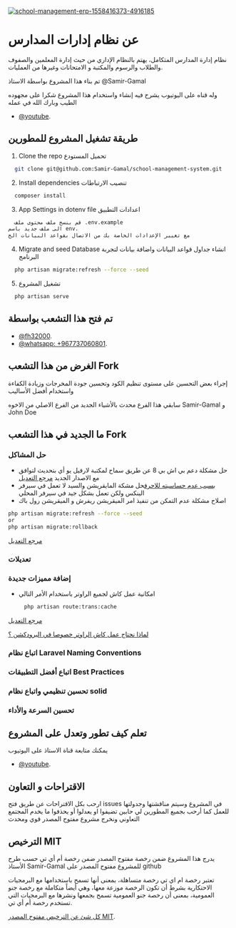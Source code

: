 <a href="#"><img src="https://i.ibb.co/r203QFc/school-management-erp-1558416373-4916185.png" alt="school-management-erp-1558416373-4916185" border="0" /></a>
<p align="center">

# عن نظام إدارات المدارس

نظام إدارة المدارس المتكامل، يهتم بالنظام الإداري من حيث  إدارة المعلمين والصفوف والطلاب والرسوم والمكتبة و الامتحانات وغيرها من العمليات.

تم بناء هذا المشروع بواسطة الاستاذ @Samir-Gamal

وله قناه على اليوتيوب يشرح فيه إنشاء واستخدام هذا المشروع
شكرا على مجهوده الطيب وبارك الله في عمله

- [@youtube](https://www.youtube.com/watch?v=zKVIM-lnauo&list=PLftLUHfDSiZ7-RAsH8NskS7AYofykW_WN).

## طريقة تشغيل المشروع للمطورين
1. Clone the repo تحميل المستودع
 ```sh
   git clone git@github.com:Samir-Gamal/school-management-system.git
 ```
2. Install dependencies  تنصيب الارتباطات
 ```sh
   composer install
 ```
3.  App Settings in dotenv file  اعدادات التطبيق
 ```sh
   قم بنسخ ملف محتوى ملف .env.example
الى ملف جديد باسم env.
مع تغيير الإعدادات الخاصة بك من الاتصال بقواعد البيانات الخ
 ```
4. Migrate and seed Database انشاء جداول قواعد البيانات واضافة بيانات لتجربة البرنامج
 ```sh
   php artisan migrate:refresh --force --seed
 ```
5. تشغيل المشروع
 ```sh
   php artisan serve
 ```
## تم فتح هذا التشعب بواسطة

- [@fh32000](https://fb.com/fh32000).
- [@whatsapp: +967737060801](https://wa.me/+967737060801
).

## الغرض من هذا التشعب Fork

إجراء بعض التحسين على مستوى تنظيم الكود وتحسين جودة المخرجات وزيادة الكفاءة واستخدام أفضل الأساليب

سابقي هذا الفرع محدث بالأشياء الجديد من الفرع الاصلي من الاخوه
Samir-Gamal
و
John Doe

## ما الجديد في هذا التشعب Fork

### حل المشاكل
- حل مشكلة دعم بي اش بي 8 عن طريق سماح لمكتبة لارفيل يو أي بتحديث لتوافق مع الاصدار الجديد
[ مرجع التعديل](https://github.com/fh32000/school-management-system/commit/798db7d49dffeac3c4c1cb7a33b57b588c39f272
)
- [ بسبب عدم حساسيته للاحرف](https://stackoverflow.com/questions/26560376/base-table-or-view-not-found-error-in-web-hosting-pdo-mysql
  )حل مشكة المايقريشن والسيد لا تعمل في سيرفر الينكس ولكن تعمل بشكل جيد في سيرفر المحلي  
- اصلاح مشكلة عدم التمكن من تنفيذ امر الميقريشن ريفرش و الميقريشن رول باك 
 ```sh
php artisan migrate:refresh --force --seed
or
php artisan migrate:rollback
 ```
[ مرجع التعديل](https://github.com/fh32000/school-management-system/commit/d6cec40ce2db6aa2ce3d67c1239dc7aa658cc4e7
)

### تعديلات

### إضافة مميزات جديدة
- امكانية عمل كاش لجميع الراوتر باستخدام الأمر التالي
 ```sh
      php artisan route:trans:cache
 ```

 [ مرجع التعديل](https://github.com/fh32000/school-management-system/commit/69102432adcf0b6f526a7e8076d68839d7cc4875)

   [لماذا نحتاج عمل كاش الراوتر خصوصا في البرودكشن ؟](https://voltagead.com/laravel-route-caching-for-improved-performance/)

###  اتباع نظام Laravel Naming Conventions

###  اتباع أفضل التطبيقات Best Practices


###  تحسين تنظيمي واتباع نظام solid

### تحسين السرعة والأداء



## تعلم كيف تطور وتعدل على المشروع
يمكنك متابعة قناة الاستاذ على اليوتيوب
- [@youtube](https://www.youtube.com/watch?v=zKVIM-lnauo&list=PLftLUHfDSiZ7-RAsH8NskS7AYofykW_WN).

## الاقتراحات و التعاون

ارحب بكل الاقتراحات عن طريق فتح issues في المشروع وسيتم مناقشتها وجدولتها للعمل
كما أرحب بجميع المطورين لي حابين تضيفوا او يعدلوا أو يحذفوا ما يخدم المجتمع التعاوني ونخرج مشروع مفتوح المصدر قوي ومحدث


##  الترخيص MIT

يدرج هذا المشروع ضمن رخصة مفتوح المصدر ضمن رخصة أم أي تي
حسب طرح الأستاذ Samir-Gamal للمشروع مفتوح المصدر على github

تعتبر رخصة ام اي تي رخصة متساهلة، بمعنى أنها تسمح باستخدامها مع البرمجيات الاحتكارية بشرط أن تكون الرخصة موزعة معها، وهي أيضاً متكاملة مع رخصة جنو العمومية، بمعنى أن رخصة جنو العمومية تسمح بجمعها ونشرها مع البرمجيات التي تستخدم رخصة أم أي تي.

[ كل شئ عن الترخيص مفتوح المصدر MIT](https://opensource.org/licenses/MIT).
